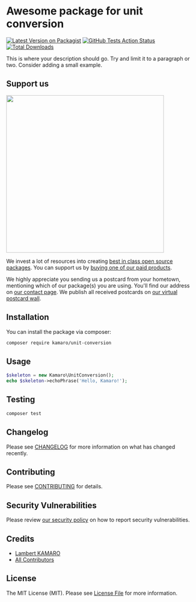 # Awesome package for unit conversion

[![Latest Version on Packagist](https://img.shields.io/packagist/v/kamaro/unit-conversion.svg?style=flat-square)](https://packagist.org/packages/kamaro/unit-conversion)
[![GitHub Tests Action Status](https://img.shields.io/github/workflow/status/kamaro/unit-conversion/run-tests?label=tests)](https://github.com/kamaro/unit-conversion/actions?query=workflow%3Arun-tests+branch%3Amaster)
[![Total Downloads](https://img.shields.io/packagist/dt/kamaro/unit-conversion.svg?style=flat-square)](https://packagist.org/packages/kamaro/unit-conversion)


This is where your description should go. Try and limit it to a paragraph or two. Consider adding a small example.

## Support us

[<img src="https://github-ads.s3.eu-central-1.amazonaws.com/package-skeleton-php.jpg?t=1" width="419px" />](https://spatie.be/github-ad-click/package-skeleton-php)

We invest a lot of resources into creating [best in class open source packages](https://spatie.be/open-source). You can support us by [buying one of our paid products](https://spatie.be/open-source/support-us).

We highly appreciate you sending us a postcard from your hometown, mentioning which of our package(s) you are using. You'll find our address on [our contact page](https://spatie.be/about-us). We publish all received postcards on [our virtual postcard wall](https://spatie.be/open-source/postcards).

## Installation

You can install the package via composer:

```bash
composer require kamaro/unit-conversion
```

## Usage

``` php
$skeleton = new Kamaro\UnitConversion();
echo $skeleton->echoPhrase('Hello, Kamaro!');
```

## Testing

``` bash
composer test
```

## Changelog

Please see [CHANGELOG](CHANGELOG.md) for more information on what has changed recently.

## Contributing

Please see [CONTRIBUTING](.github/CONTRIBUTING.md) for details.

## Security Vulnerabilities

Please review [our security policy](../../security/policy) on how to report security vulnerabilities.

## Credits

- [Lambert KAMARO](https://github.com/kamaroly)
- [All Contributors](../../contributors)

## License

The MIT License (MIT). Please see [License File](LICENSE.md) for more information.
